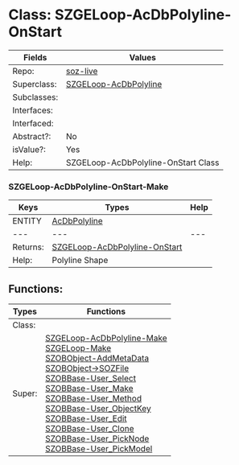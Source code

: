 
# Class:	SZGELoop-AcDbPolyline-OnStart

| Fields | Values |
| --------- | --------- |
| Repo: | [soz-live](/repos/soz-live.html) |
| Superclass: | [SZGELoop-AcDbPolyline](SZGELoop-AcDbPolyline.html) |
| Subclasses: |  |
| Interfaces: |  |
| Interfaced: |  |
| Abstract?: | No |
| isValue?: | Yes |
| Help: | SZGELoop-AcDbPolyline-OnStart Class |

### SZGELoop-AcDbPolyline-OnStart-Make

| Keys | Types | Help |
| --------- | --------- | --------- |
| ENTITY | [AcDbPolyline](AcDbPolyline.html) |  |
| --- | --- | --- |
| Returns: | [SZGELoop-AcDbPolyline-OnStart](SZGELoop-AcDbPolyline-OnStart.html) |
| Help: | Polyline Shape |


## Functions:

| Types | Functions |
| --------- | --------- |
| Class: |  |
| Super: | [SZGELoop-AcDbPolyline-Make](SZGELoop-AcDbPolyline.html) <br> [SZGELoop-Make](SZGELoop.html) <br> [SZOBObject-AddMetaData](SZOBObject.html) <br> [SZOBObject->SOZFile](SZOBObject.html) <br> [SZOBBase-User_Select](SZOBBase.html) <br> [SZOBBase-User_Make](SZOBBase.html) <br> [SZOBBase-User_Method](SZOBBase.html) <br> [SZOBBase-User_ObjectKey](SZOBBase.html) <br> [SZOBBase-User_Edit](SZOBBase.html) <br> [SZOBBase-User_Clone](SZOBBase.html) <br> [SZOBBase-User_PickNode](SZOBBase.html) <br> [SZOBBase-User_PickModel](SZOBBase.html) |


